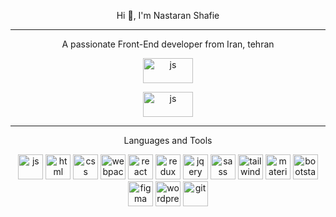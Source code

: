 <div background-color="black">
<p align="center">Hi 👋, I'm Nastaran Shafie
</p>
<hr>
<p align="center">
A passionate Front-End developer from Iran, tehran</p>
<div align="center">

[<img src="https://user-images.githubusercontent.com/115412256/230774567-78b98a45-4da4-409f-8073-99f4a87b6c01.svg" alt="js" width="80" height="40" />](https://t.me/Nastaranshafiee)

[<img src="https://user-images.githubusercontent.com/115412256/230774988-1897166d-43e3-4af2-82e2-903c460e7c8c.svg" alt="js" width="80" height="40" />](https://wa.me/989109007982)

</div>
<hr>

<p align="center">
Languages and Tools</p>

<div align="center">

[<img src="https://user-images.githubusercontent.com/115412256/230771578-776eae65-af60-4a80-8696-fde5b70fdb7c.svg" alt="js" width="40" height="40" />](https://javascript.info/)
[<img src="https://user-images.githubusercontent.com/115412256/230772430-079b4ba2-031b-4b20-9077-fd60aae44580.svg" alt="html" width="40" height="40" />](https://www.w3schools.com/html/)
[<img src="https://user-images.githubusercontent.com/115412256/230772472-cb83a261-18e6-40c2-ad69-ff8109073615.svg" alt="css" width="40" height="40" />](https://www.w3schools.com/css/)
[<img src="https://user-images.githubusercontent.com/115412256/230772540-478ca422-d3da-41fb-8875-5e2ed4553343.svg" alt="webpack" width="40" height="40" />](https://webpack.js.org/)
[<img src="https://user-images.githubusercontent.com/115412256/230772612-78e53e57-94a3-42a8-800f-de10ca183b0a.svg" alt="react" width="40" height="40" />](https://reactjs.org/)
[<img src="https://user-images.githubusercontent.com/115412256/230772746-883275fe-891e-4dba-bb38-d93c3c42cbe7.svg" alt="redux" width="40" height="40" />](https://redux.js.org/)
[<img src="https://user-images.githubusercontent.com/115412256/230772812-42a35bef-6feb-40b8-b783-337e6b39a67c.svg" alt="jqery" width="40" height="40" />](https://jquery.com/)
[<img src="https://user-images.githubusercontent.com/115412256/230772868-0eedb21f-d13c-4b90-a7ac-cfc3f5bf2103.svg" alt="sass" width="40" height="40" />](https://sass-lang.com/)
[<img src="https://user-images.githubusercontent.com/115412256/230772961-24875232-8e74-46c8-9ece-f44d7898e5ac.png" alt="tailwind" width="40" height="40" />](https://tailwindcss.com/)
[<img src="https://user-images.githubusercontent.com/115412256/230773016-ffe8e7ce-c830-4e33-bd1d-54f9dfd78845.svg" alt="material" width="40" height="40" />](https://material-ui.com/)
[<img src="https://user-images.githubusercontent.com/115412256/230773058-9f078eee-db1c-4744-be75-7463741edbfc.svg" alt="bootstap" width="40" height="40" />](https://getbootstrap.com/)
[<img src="https://user-images.githubusercontent.com/115412256/230773125-ff64b468-065e-4501-8375-3b5b4f95a15e.svg" alt="figma" width="40" height="40" />](https://www.figma.com/)
[<img src="https://user-images.githubusercontent.com/115412256/230773228-653380ae-46a5-43cc-8fc6-a8d4c06f449e.png" alt="wordpress" width="40" height="40" />](https://wordpress.org/)
[<img src="https://user-images.githubusercontent.com/115412256/230773323-2b3df11c-eaf4-42cb-abd7-35554ee4ab26.svg" alt="git" width="40" height="40" />](https://github.com/)</div>

</div>

